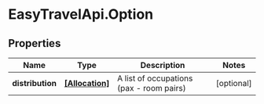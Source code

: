 # EasyTravelApi.Option

## Properties
Name | Type | Description | Notes
------------ | ------------- | ------------- | -------------
**distribution** | [**[Allocation]**](Allocation.md) | A list of occupations (pax - room pairs) | [optional] 


